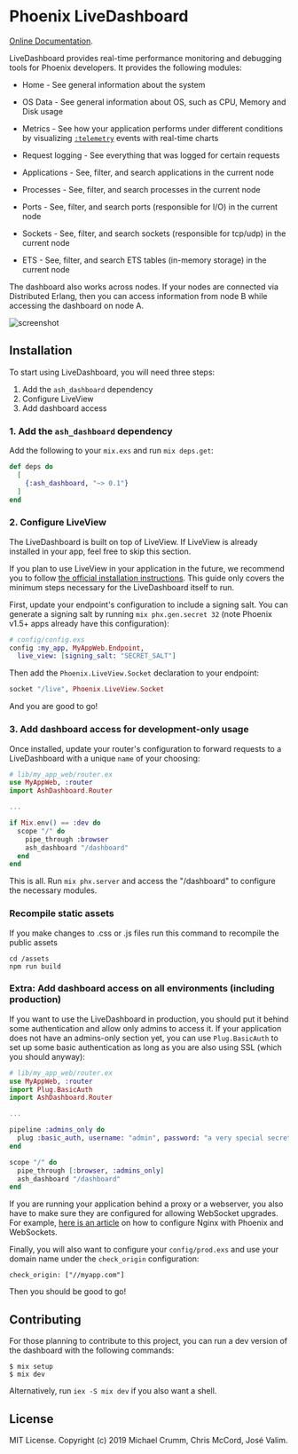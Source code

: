 # Phoenix LiveDashboard

[Online Documentation](https://hexdocs.pm/ash_dashboard).

<!-- MDOC !-->

LiveDashboard provides real-time performance monitoring and debugging tools for Phoenix developers. It provides the following modules:

  * Home - See general information about the system

  * OS Data - See general information about OS, such as CPU, Memory and Disk usage

  * Metrics - See how your application performs under different conditions by visualizing [`:telemetry`](https://hexdocs.pm/telemetry) events with real-time charts

  * Request logging - See everything that was logged for certain requests

  * Applications - See, filter, and search applications in the current node

  * Processes - See, filter, and search processes in the current node

  * Ports - See, filter, and search ports (responsible for I/O) in the current node

  * Sockets - See, filter, and search sockets (responsible for tcp/udp) in the current node

  * ETS - See, filter, and search ETS tables (in-memory storage) in the current node

The dashboard also works across nodes. If your nodes are connected via Distributed Erlang, then you can access information from node B while accessing the dashboard on node A.

![screenshot](https://github.com/phoenixframework/ash_dashboard/raw/master/screenshot.png)

## Installation

To start using LiveDashboard, you will need three steps:

  1. Add the `ash_dashboard` dependency
  2. Configure LiveView
  3. Add dashboard access

### 1. Add the `ash_dashboard` dependency

Add the following to your `mix.exs` and run `mix deps.get`:

```elixir
def deps do
  [
    {:ash_dashboard, "~> 0.1"}
  ]
end
```

### 2. Configure LiveView

The LiveDashboard is built on top of LiveView. If LiveView is already installed in your app, feel free to skip this section.

If you plan to use LiveView in your application in the future, we recommend you to follow [the official installation instructions](https://hexdocs.pm/phoenix_live_view/installation.html).
This guide only covers the minimum steps necessary for the LiveDashboard itself to run.

First, update your endpoint's configuration to include a signing salt. You can generate a signing salt by running `mix phx.gen.secret 32` (note Phoenix v1.5+ apps already have this configuration):

```elixir
# config/config.exs
config :my_app, MyAppWeb.Endpoint,
  live_view: [signing_salt: "SECRET_SALT"]
```
Then add the `Phoenix.LiveView.Socket` declaration to your endpoint:

```elixir
socket "/live", Phoenix.LiveView.Socket
```

And you are good to go!

### 3. Add dashboard access for development-only usage

Once installed, update your router's configuration to forward requests to a LiveDashboard with a unique `name` of your choosing:

```elixir
# lib/my_app_web/router.ex
use MyAppWeb, :router
import AshDashboard.Router

...

if Mix.env() == :dev do
  scope "/" do
    pipe_through :browser
    ash_dashboard "/dashboard"
  end
end
```

This is all. Run `mix phx.server` and access the "/dashboard" to configure the necessary modules.

### Recompile static assets
If you make changes to .css or .js files run this command to recompile the public assets
```
cd /assets
npm run build
```

### Extra: Add dashboard access on all environments (including production)

If you want to use the LiveDashboard in production, you should put it behind some authentication and allow only admins to access it. If your application does not have an admins-only section yet, you can use `Plug.BasicAuth` to set up some basic authentication as long as you are also using SSL (which you should anyway):

```elixir
# lib/my_app_web/router.ex
use MyAppWeb, :router
import Plug.BasicAuth
import AshDashboard.Router

...

pipeline :admins_only do
  plug :basic_auth, username: "admin", password: "a very special secret"
end

scope "/" do
  pipe_through [:browser, :admins_only]
  ash_dashboard "/dashboard"
end
```

If you are running your application behind a proxy or a webserver, you also have to make sure they are configured for allowing WebSocket upgrades. For example, [here is an article](https://dennisreimann.de/articles/phoenix-nginx-config.html) on how to configure Nginx with Phoenix and WebSockets.

Finally, you will also want to configure your `config/prod.exs` and use your domain name under the `check_origin` configuration:

    check_origin: ["//myapp.com"]

Then you should be good to go!

<!-- MDOC !-->

## Contributing

For those planning to contribute to this project, you can run a dev version of the dashboard with the following commands:

    $ mix setup
    $ mix dev

Alternatively, run `iex -S mix dev` if you also want a shell.

## License

MIT License. Copyright (c) 2019 Michael Crumm, Chris McCord, José Valim.
